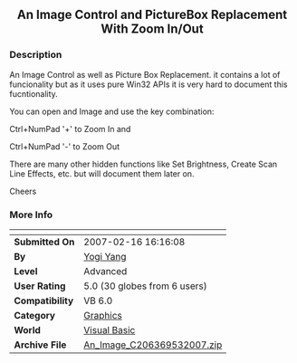 ﻿<div align="center">

## An Image Control and PictureBox Replacement With Zoom In/Out


</div>

### Description

An Image Control as well as Picture Box Replacement. it contains a lot of funcionality but as it uses pure Win32 APIs it is very hard to document this fucntionality.

You can open and Image and use the key combination:

Ctrl+NumPad '+' to Zoom In and

Ctrl+NumPad '-' to Zoom Out

There are many other hidden functions like Set Brightness, Create Scan Line Effects, etc. but will document them later on.

Cheers
 
### More Info
 


<span>             |<span>
---                |---
**Submitted On**   |2007-02-16 16:16:08
**By**             |[Yogi Yang](https://github.com/Planet-Source-Code/PSCIndex/blob/master/ByAuthor/yogi-yang.md)
**Level**          |Advanced
**User Rating**    |5.0 (30 globes from 6 users)
**Compatibility**  |VB 6\.0
**Category**       |[Graphics](https://github.com/Planet-Source-Code/PSCIndex/blob/master/ByCategory/graphics__1-46.md)
**World**          |[Visual Basic](https://github.com/Planet-Source-Code/PSCIndex/blob/master/ByWorld/visual-basic.md)
**Archive File**   |[An\_Image\_C206369532007\.zip](https://github.com/Planet-Source-Code/yogi-yang-an-image-control-and-picturebox-replacement-with-zoom-in-out__1-68509/archive/master.zip)








